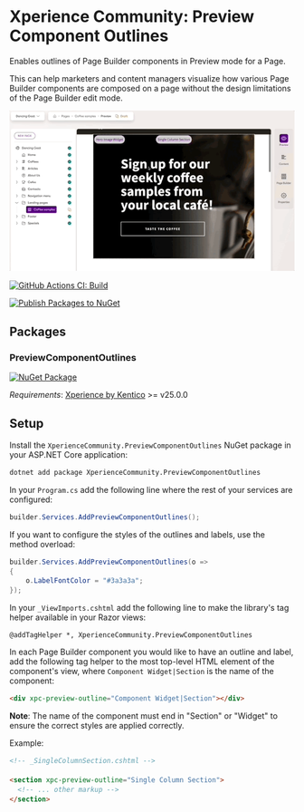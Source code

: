 # Xperience Community: Preview Component Outlines

Enables outlines of Page Builder components in Preview mode for a Page.

This can help marketers and content managers visualize how various Page Builder components are composed on a page without the design limitations of the Page Builder edit mode.

![Outlines and labels of Page Builder components in Preview mode](https://raw.githubusercontent.com/seangwright/xperience-community-preview-component-outlines/main/images/outlines.gif)

[![GitHub Actions CI: Build](https://github.com/seangwright/xperience-community-preview-component-outlines/actions/workflows/ci.yml/badge.svg?branch=main)](https://github.com/seangwright/xperience-community-preview-component-outlines/actions/workflows/ci.yml)

[![Publish Packages to NuGet](https://github.com/seangwright/xperience-community-preview-component-outlines/actions/workflows/publish.yml/badge.svg?branch=main)](https://github.com/seangwright/xperience-community-preview-component-outlines/actions/workflows/publish.yml)

## Packages

### PreviewComponentOutlines

[![NuGet Package](https://img.shields.io/nuget/v/PreviewComponentOutlines.svg)](https://www.nuget.org/packages/PreviewComponentOutlines)

_Requirements_: [Xperience by Kentico](https://docs.xperience.io/xp) >= v25.0.0

## Setup

Install the `XperienceCommunity.PreviewComponentOutlines` NuGet package in your ASP.NET Core application:

```bash
dotnet add package XperienceCommunity.PreviewComponentOutlines
```

In your `Program.cs` add the following line where the rest of your services are configured:

```csharp
builder.Services.AddPreviewComponentOutlines();
```

If you want to configure the styles of the outlines and labels, use the method overload:

```csharp
builder.Services.AddPreviewComponentOutlines(o =>
{
    o.LabelFontColor = "#3a3a3a";
});
```

In your `_ViewImports.cshtml` add the following line to make the library's tag helper available in your Razor views:

```razor
@addTagHelper *, XperienceCommunity.PreviewComponentOutlines
```

In each Page Builder component you would like to have an outline and label, add the following tag helper to the most top-level HTML element of the component's view, where `Component Widget|Section` is the name of the component:

```html
<div xpc-preview-outline="Component Widget|Section"></div>
```

**Note**: The name of the component must end in "Section" or "Widget" to ensure the correct styles are applied correctly.

Example:

```html
<!-- _SingleColumnSection.cshtml -->

<section xpc-preview-outline="Single Column Section">
  <!-- ... other markup -->
</section>
```
